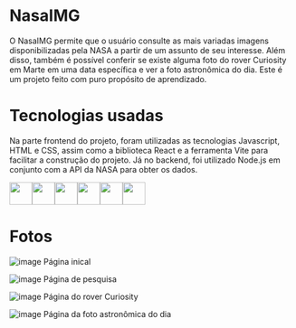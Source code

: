 # NasaIMG

  O NasaIMG permite que o usuário consulte as mais variadas imagens disponibilizadas pela NASA a partir de um assunto de seu interesse. Além disso, também é possível conferir se existe alguma foto do rover Curiosity em Marte em uma data específica e ver a foto astronômica do dia. Este é um projeto feito com puro propósito de aprendizado.

# Tecnologias usadas

  Na parte frontend do projeto, foram utilizadas as tecnologias Javascript, HTML e CSS, assim como a biblioteca React e a ferramenta Vite para facilitar a construção do projeto. Já no backend, foi utilizado Node.js em conjunto com a API da NASA para obter os dados.

<img src="https://cdn.jsdelivr.net/gh/devicons/devicon@latest/icons/javascript/javascript-original.svg" width="40" height="40"/><img src="https://cdn.jsdelivr.net/gh/devicons/devicon@latest/icons/html5/html5-original.svg" width="40" height="40"/><img src="https://cdn.jsdelivr.net/gh/devicons/devicon@latest/icons/css3/css3-original.svg" width="40" height="40"/><img src="https://cdn.jsdelivr.net/gh/devicons/devicon@latest/icons/react/react-original-wordmark.svg" width="40" height="40"/><img src="https://cdn.jsdelivr.net/gh/devicons/devicon@latest/icons/vitejs/vitejs-original.svg" width="40" height="40"/><img src="https://cdn.jsdelivr.net/gh/devicons/devicon@latest/icons/nodejs/nodejs-original-wordmark.svg" width="40" height="40"/>
          
          

# Fotos

![image](https://github.com/Guirou0/NasaIMG---Frontend/assets/139828314/feb4bce7-7d5b-4d47-9701-9649805887d3)
Página inical


![image](https://github.com/Guirou0/NasaIMG---Frontend/assets/139828314/667ed046-780b-4636-af21-f1cdaf1dd1a2)
Página de pesquisa


![image](https://github.com/Guirou0/NasaIMG---Frontend/assets/139828314/2f2bd3be-1915-4d40-9f65-9aa3c46062e6)
Página do rover Curiosity


![image](https://github.com/Guirou0/NasaIMG---Frontend/assets/139828314/9e4b3ca2-364a-454f-82e7-a7a0e25116b7)
Página da foto astronômica do dia



